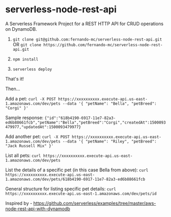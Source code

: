 # serverless-node-rest-api

A Serverless Framework Project for a REST HTTP API for CRUD operations on DynamoDB.

1. `git clone git@github.com:fernando-mc/serverless-node-rest-api.git`
OR
`git clone https://github.com/fernando-mc/serverless-node-rest-api.git`

2. `npm install`

3. `serverless deploy`

That's it!

Then...

Add a pet:
`curl -X POST https://xxxxxxxxxx.execute-api.us-east-1.amazonaws.com/dev/pets --data '{ "petName": "Bella", "petBreed": "Corgi" }'`

Sample response:
`{"id":"618b4190-6917-11e7-82a3-ed6b88661fcb","petName":"Bella","petBreed":"Corgi","createdAt":1500093479977,"updatedAt":1500093479977}`

Add another pet:
`curl -X POST https://xxxxxxxxxx.execute-api.us-east-1.amazonaws.com/dev/pets --data '{ "petName": "Riley", "petBreed": "Jack Russell Mix" }'`

List all pets:
`curl https://xxxxxxxxxx.execute-api.us-east-1.amazonaws.com/dev/pets`

List the details of a specific pet (in this case Bella from above):
`curl https://xxxxxxxxxx.execute-api.us-east-1.amazonaws.com/dev/pets/618b4190-6917-11e7-82a3-ed6b88661fcb`

General structure for listing specific pet details:
`curl https://xxxxxxxxxx.execute-api.us-east-1.amazonaws.com/dev/pets/id`

Inspired by - https://github.com/serverless/examples/tree/master/aws-node-rest-api-with-dynamodb